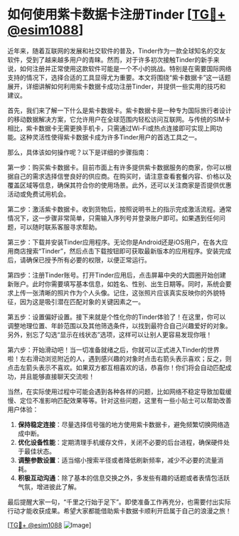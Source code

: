 # 如何使用紫卡数据卡注册Tinder [[TG💪+ @esim1088](https://t.me/s/esim1088)]

近年来，随着互联网的发展和社交软件的普及，Tinder作为一款全球知名的交友软件，受到了越来越多用户的青睐。然而，对于许多初次接触Tinder的新手来说，如何注册并正常使用这款软件可能是一个不小的挑战。特别是在需要国际网络支持的情况下，选择合适的工具显得尤为重要。本文将围绕“紫卡数据卡”这一话题展开，详细讲解如何利用紫卡数据卡成功注册Tinder，并提供一些实用的技巧和建议。

首先，我们来了解一下什么是紫卡数据卡。紫卡数据卡是一种专为国际旅行者设计的移动数据解决方案，它允许用户在全球范围内轻松访问互联网。与传统的SIM卡相比，紫卡数据卡无需更换手机卡，只需通过Wi-Fi或热点连接即可实现上网功能。这种灵活性使得紫卡数据卡成为许多Tinder用户的首选工具之一。

那么，具体该如何操作呢？以下是详细的步骤指南：

第一步：购买紫卡数据卡。目前市面上有许多提供紫卡数据服务的商家，你可以根据自己的需求选择信誉良好的供应商。在购买时，请注意查看套餐内容、价格以及覆盖区域等信息，确保其符合你的使用场景。此外，还可以关注商家是否提供优惠活动或免费试用机会。

第二步：激活紫卡数据卡。收到货物后，按照说明书上的指示完成激活流程。通常情况下，这一步骤非常简单，只需输入序列号并登录账户即可。如果遇到任何问题，可以随时联系客服寻求帮助。

第三步：下载并安装Tinder应用程序。无论你是Android还是iOS用户，在各大应用商店搜索“Tinder”，然后点击下载按钮即可获取最新版本的应用程序。安装完成后，请确保已授予所有必要的权限，以便正常运行。

第四步：注册Tinder账号。打开Tinder应用后，点击屏幕中央的大圆圈开始创建新账户。此时你需要填写基本信息，如姓名、性别、出生日期等。同时，系统会要求上传一张清晰的照片作为个人头像。记住，这张照片应该真实反映你的外貌特征，因为这是吸引潜在匹配对象的关键因素之一。

第五步：设置偏好设置。接下来就是个性化你的Tinder体验了！在这里，你可以调整地理位置、年龄范围以及其他筛选条件，以找到最符合自己兴趣爱好的对象。另外，别忘了勾选“显示在线状态”选项，这样可以让别人更容易发现你哦！

第六步：开始滑动吧！当一切准备就绪之后，你就可以正式进入Tinder的世界啦！左右滑动浏览附近的人，遇到感兴趣的对象时点击右箭头表示喜欢；反之，则点击左箭头表示不喜欢。如果双方都互相喜欢的话，恭喜你！你们将会自动匹配成功，并且能够直接聊天交流啦！

当然，在实际使用过程中可能会遇到各种各样的问题，比如网络不稳定导致加载缓慢、定位不准影响匹配效果等等。针对这些问题，这里有一些小贴士可以帮助改善用户体验：

1. **保持稳定连接**：尽量选择信号强的地方使用紫卡数据卡，避免频繁切换网络造成中断。
2. **优化设备性能**：定期清理手机缓存文件，关闭不必要的后台进程，确保硬件处于最佳状态。
3. **调整参数设置**：适当缩小搜索半径或者降低刷新频率，减少不必要的流量消耗。
4. **积极互动沟通**：除了基本的信息交换之外，多发些有趣的话题或者表情包活跃气氛，增进彼此了解。

最后提醒大家一句，“千里之行始于足下”。即使准备工作再充分，也需要付出实际行动才能收获成果。希望大家都能借助紫卡数据卡顺利开启属于自己的浪漫之旅！

[[TG💪+ @esim1088](https://t.me/s/esim1088) ![Image](https://i.postimg.cc/4NQfJmqS/Snipaste-2025-05-13-00-14-12.png)]
